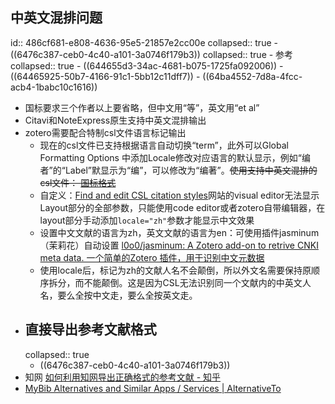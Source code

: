 ## 中英文混排问题
id:: 486cf681-e808-4636-95e5-21857e2cc00e
collapsed:: true
	- ((6476c387-ceb0-4c40-a101-3a0746f179b3))
	  collapsed:: true
		- 参考
		  collapsed:: true
			- ((644655d3-34ac-4681-b075-1725fa092006))
			- ((64465925-50b7-4166-91c1-5bb12c11dff7))
			- ((64ba4552-7d8a-4fcc-acb4-1babc10c1616))
- 国标要求三个作者以上要省略，但中文用“等”，英文用“et al”
- Citavi和NoteExpress原生支持中英文混排输出
- zotero需要配合特制csl文件语言标记输出
	- 现在的csl文件已支持根据语言自动切换“term”，此外可以Global Formatting Options 中添加Locale修改对应语言的默认显示，例如“编者”的“Label”默显示为“编”，可以修改为“编著”。~~使用支持中英文混排的csl文件： [国标格式](https://zhuanlan.zhihu.com/p/278112406?utm_source=wechat_session)~~
	- 自定义：[Find and edit CSL citation styles](https://editor.citationstyles.org/about/)网站的visual editor无法显示Layout部分的全部参数，只能使用code editor或者zotero自带编辑器，在layout部分手动添加`locale="zh"`参数才能显示中文效果
	- 设置中文文献的语言为zh，英文文献的语言为en：可使用插件jasminum（茉莉花）自动设置 [l0o0/jasminum: A Zotero add-on to retrive CNKI meta data. 一个简单的Zotero 插件，用于识别中文元数据](https://github.com/l0o0/jasminum)
	- 使用locale后，标记为zh的文献人名不会颠倒，所以外文名需要保持原顺序拆分，而不能颠倒。这是因为CSL无法识别同一个文献内的中英文人名，要么全按中文走，要么全按英文走。
- ## 直接导出参考文献格式
  collapsed:: true
	- ((6476c387-ceb0-4c40-a101-3a0746f179b3))
- 知网 [如何利用知网导出正确格式的参考文献 - 知乎](https://zhuanlan.zhihu.com/p/452673373)
- [MyBib Alternatives and Similar Apps / Services | AlternativeTo](https://alternativeto.net/software/mybib/)